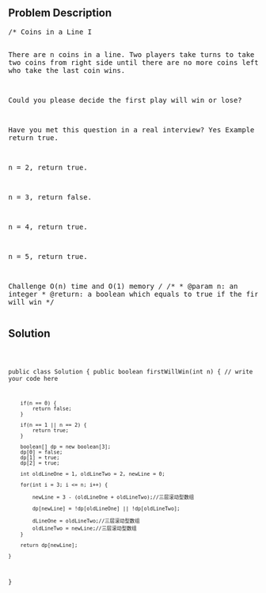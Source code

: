 <!--
<style>
  body { font-family: Arial, sans-serif; }
  .container { max-width: 100%; margin: 50px auto; padding: 10px; }
  .comment-block { background-color: #f9f9f9; padding: 10px; border-left: 5px solid #ccc; max-width: 400px; margin: 20px auto; overflow-wrap: break-word; white-space: pre-wrap; }
  .code-block { background-color: #f4f4f4; padding: 10px; border: 1px solid #ddd; max-width: 400px; margin: 20px auto; overflow-wrap: break-word; white-space: pre-wrap; }
</style>
-->

<div class='container'>
<h2>Problem Description</h2>
<div class='comment-block'>
<pre>
/* Coins in a Line I

There are n coins in a line. Two players take turns to take one or two coins from right side until there are no more coins left. The player who take the last coin wins.

Could you please decide the first play will win or lose?

Have you met this question in a real interview? Yes
Example
n = 1, return true.

n = 2, return true.

n = 3, return false.

n = 4, return true.

n = 5, return true.

Challenge 
O(n) time and O(1) memory
*/
    /**
     * @param n: an integer
     * @return: a boolean which equals to true if the first player will win
     */
</pre>
</div>

<h2>Solution</h2>
<div class='code-block'>
<pre><code class='language-java'>

public class Solution {
    public boolean firstWillWin(int n) {
        // write your code here
        
        if(n == 0) {
            return false;
        }
        
        if(n == 1 || n == 2) {
            return true;
        }
        
        boolean[] dp = new boolean[3];
        dp[0] = false;
        dp[1] = true;
        dp[2] = true;
        
        int oldLineOne = 1, oldLineTwo = 2, newLine = 0;
        
        for(int i = 3; i <= n; i++) {

            newLine = 3 - (oldLineOne + oldLineTwo);//三层滚动型数组
            
            dp[newLine] = !dp[oldLineOne] || !dp[oldLineTwo];
                
            dLineOne = oldLineTwo;//三层滚动型数组
            oldLineTwo = newLine;//三层滚动型数组
        }
        
        return dp[newLine];
       
    }
}</code></pre>
</div>
</div>
